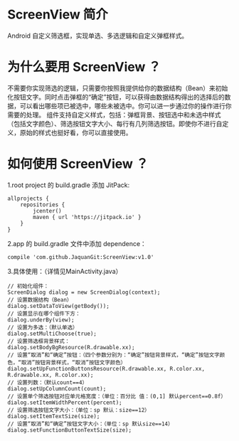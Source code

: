# ScreenView 简介
Android 自定义筛选框，实现单选、多选逻辑和自定义弹框样式。
# 为什么要用 ScreenView ？
不需要你实现筛选的逻辑，只需要你按照我提供给你的数据结构（Bean）来初始化按钮文字。同时点击弹框的“确定”按钮，可以获得由数据结构得出的选择后的数据，可以看出哪些项已被选中，哪些未被选中。你可以进一步通过你的操作进行你需要的处理。
组件支持自定义样式，包括：弹框背景、按钮选中和未选中样式（包括文字颜色）、筛选按钮文字大小、每行有几列筛选按钮。即使你不进行自定义，原始的样式也挺好看，你可以直接使用。
# 如何使用 ScreenView ？
1.root project 的 build.gradle 添加 JitPack:
```
allprojects {
    repositories {
        jcenter()
        maven { url 'https://jitpack.io' }
    }
}
```
2.app 的 build.gradle 文件中添加 dependence：
```
compile 'com.github.JaquanGit:ScreenView:v1.0'
```
3.具体使用：（详情见MainActivity.java）
```
// 初始化组件：
ScreenDialog dialog = new ScreenDialog(context);
// 设置数据结构（Bean）
dialog.setDataToView(getBody());
// 设置显示在哪个组件下方：
dialog.underBy(view);
// 设置为多选：（默认单选）
dialog.setMultiChoose(true);
// 设置筛选框背景样式：
dialog.setBodyBgResource(R.drawable.xx);
// 设置“取消”和“确定”按钮：（四个参数分别为：“确定”按钮背景样式，“确定”按钮文字颜色，“取消”按钮背景样式，“取消”按钮文字颜色）
dialog.setUpFunctionButtonsResource(R.drawable.xx, R.color.xx, R.drawable.xx, R.color.xx);
// 设置列数：（默认count==4）
dialog.setUpColumnCount(count);
// 设置单个筛选按钮对应单元格宽度：（单位：百分比 值：(0,1] 默认percent==0.8f）
dialog.setItemWidthPercent(percent);
// 设置筛选按钮文字大小：（单位：sp 默认：size==12）
dialog.setItemTextSize(size);
// 设置“取消”和“确定”按钮文字大小：（单位：sp 默认size==14）
dialog.setFunctionButtonTextSize(size);
```
